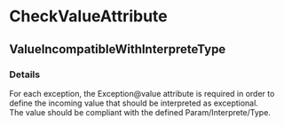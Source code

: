 ﻿---  
uid: Validator_2_70_2  
---

# CheckValueAttribute

## ValueIncompatibleWithInterpreteType

### Details

For each exception, the Exception@value attribute is required in order to define the incoming value that should be interpreted as exceptional.  
The value should be compliant with the defined Param\/Interprete\/Type.
